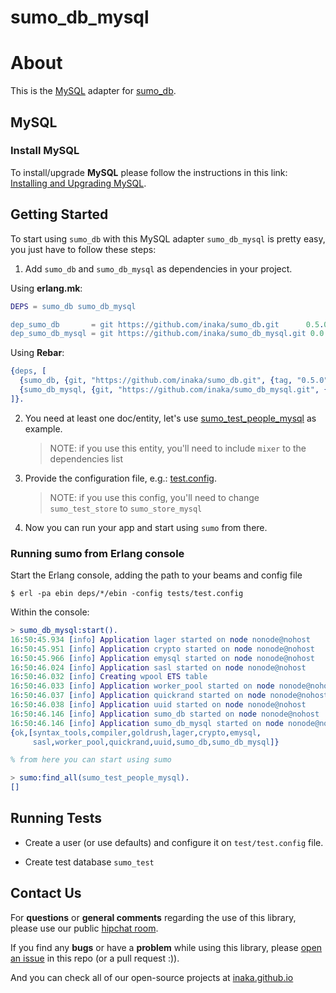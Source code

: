 # sumo_db_mysql

# About

This is the [MySQL](http://dev.mysql.com/downloads/mysql/) adapter for [sumo_db](https://github.com/inaka/sumo_db).


## MySQL

### Install MySQL

To install/upgrade **MySQL** please follow the instructions in this link:
[Installing and Upgrading MySQL](http://dev.mysql.com/doc/refman/5.7/en/installing.html).


## Getting Started

To start using `sumo_db` with this MySQL adapter `sumo_db_mysql` is pretty easy, you just
have to follow these steps:

 1. Add `sumo_db` and `sumo_db_mysql` as dependencies in your project.

Using **erlang.mk**:

```erlang
DEPS = sumo_db sumo_db_mysql

dep_sumo_db       = git https://github.com/inaka/sumo_db.git      0.5.0
dep_sumo_db_mysql = git https://github.com/inaka/sumo_db_mysql.git 0.0.1
```

Using **Rebar**:

```erlang
{deps, [
  {sumo_db, {git, "https://github.com/inaka/sumo_db.git", {tag, "0.5.0"}}},
  {sumo_db_mysql, {git, "https://github.com/inaka/sumo_db_mysql.git", {tag, "0.0.1"}}}
]}.
```

 2. You need at least one doc/entity, let's use [sumo_test_people_mysql](./test/sumo_test_people_mysql.erl)
    as example.
    > NOTE: if you use this entity, you'll need to include `mixer` to the dependencies list

 3. Provide the configuration file, e.g.: [test.config](./tests/test.config).
    > NOTE: if you use this config, you'll need to change `sumo_test_store` to `sumo_store_mysql`

 4. Now you can run your app and start using `sumo` from there.

### Running sumo from Erlang console

Start the Erlang console, adding the path to your beams and config file

    $ erl -pa ebin deps/*/ebin -config tests/test.config

Within the console:

```erlang
> sumo_db_mysql:start().
16:50:45.934 [info] Application lager started on node nonode@nohost
16:50:45.951 [info] Application crypto started on node nonode@nohost
16:50:45.966 [info] Application emysql started on node nonode@nohost
16:50:46.024 [info] Application sasl started on node nonode@nohost
16:50:46.032 [info] Creating wpool ETS table
16:50:46.033 [info] Application worker_pool started on node nonode@nohost
16:50:46.037 [info] Application quickrand started on node nonode@nohost
16:50:46.038 [info] Application uuid started on node nonode@nohost
16:50:46.146 [info] Application sumo_db started on node nonode@nohost
16:50:46.146 [info] Application sumo_db_mysql started on node nonode@nohost
{ok,[syntax_tools,compiler,goldrush,lager,crypto,emysql,
     sasl,worker_pool,quickrand,uuid,sumo_db,sumo_db_mysql]}

% from here you can start using sumo

> sumo:find_all(sumo_test_people_mysql).
[]
```


## Running Tests

- Create a user (or use defaults) and configure it on `test/test.config` file.

- Create test database `sumo_test`


## Contact Us

For **questions** or **general comments** regarding the use of this library,
please use our public [hipchat room](http://inaka.net/hipchat).

If you find any **bugs** or have a **problem** while using this library, please
[open an issue](https://github.com/inaka/sumo_db_mysql/issues/new) in this repo (or a pull request :)).

And you can check all of our open-source projects at
[inaka.github.io](http://inaka.github.io)
